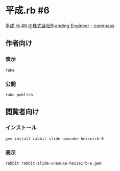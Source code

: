 # 平成.rb #6

[平成.rb #6 @株式会社Branding Engineer - connpass](https://heiseirb.connpass.com/event/138210/)

## 作者向け

### 表示

    rake

### 公開

    rake publish

## 閲覧者向け

### インストール

    gem install rabbit-slide-unasuke-heiseirb-6

### 表示

    rabbit rabbit-slide-unasuke-heiseirb-6.gem

